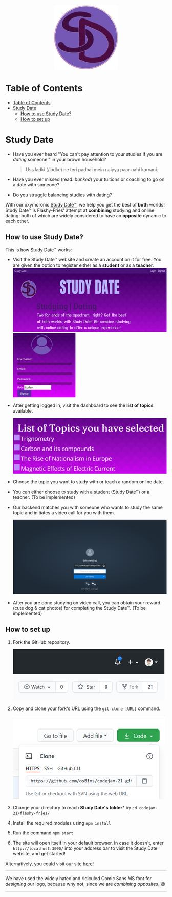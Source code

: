 <p align="center">
    <img src=src/components/Homepage/logo2.png height=200>
</p>

# Table of Contents
- [Table of Contents](#table-of-contents)
- [Study Date](#study-date)
  - [How to use Study Date?](#how-to-use-study-date)
  - [How to set up](#how-to-set-up)

# Study Date 
* Have you ever heard "You can't pay attention to your studies if you are *dating* someone." in your brown household?
    > Uss ladki (/ladke) ne teri padhai mein naiyya paar nahi karvani.

* Have you ever missed (read: *bunked*) your tuitions or coaching to go on a date with someone?
* Do you struggle balancing studies with dating?

With our oxymoronic [Study Date™](https://study-date-eda7b.web.app/), we help you get the best of **both** worlds! Study Date™ is Flashy-Fries' attempt at **combining** studying and online dating; both of which are widely considered to have an **opposite** dynamic to each other.

## How to use Study Date?
This is how Study Date™ works:
* Visit the Study Date™ website and create an account on it for free. You are given the option to register either as a **student** or as a **teacher**.
  <img src=src/components/Homepage/ss1.PNG height=200>
  <img src=src/components/Homepage/ss2.PNG height=200>

* After getting logged in, visit the dashboard to see the **list of topics** available.
  
  <img src=src/components/Homepage/ss5.PNG>

* Choose the topic you want to study with or teach a random online date.
* You can either choose to study with a student (Study Date™) or a teacher. (To be implemented)
* Our backend matches you with someone who wants to study the same topic and initiates a video call for you with them.
  
  <img src=src/components/Homepage/ss6.PNG>
  
* After you are done studying on video call, you can obtain your reward (cute dog & cat photos) for completing the Study Date™. (To be implemented)
  
## How to set up
1. Fork the GitHub repository.

   <img src=src/components/Homepage/ss3.PNG>
   
2. Copy and clone your fork's URL using the ```git clone [URL]``` command.

   <img src=src/components/Homepage/ss4.PNG>
   
3. Change your directory to reach **Study Date's folder*** by ```cd codejam-21/flashy-fries/```
4. Install the required modules using ```npm install```
5. Run the command ```npm start``` 
6. The site will open itself in your default browser. In case it doesn't, enter ```http://localhost:3000/``` into your address bar to visit the Study Date website, and get started!

Alternatively, you could visit our site [here](https://study-date-eda7b.web.app/)!
   
______
We have used the widely hated and ridiculed Comic Sans MS font for *designing* our logo, because why not, since we are *combining opposites*. :smiley:

____



